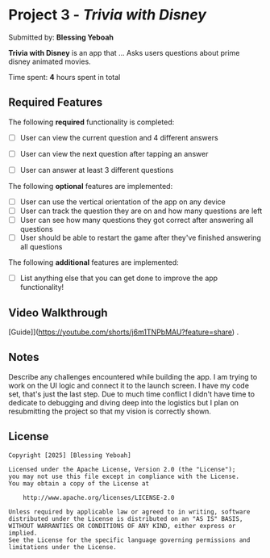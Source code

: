 # Project 3 - *Trivia with Disney*

Submitted by: **Blessing Yeboah**

**Trivia with Disney** is an app that ... Asks users questions about prime disney animated movies. 

Time spent: **4** hours spent in total

## Required Features

The following **required** functionality is completed:

- [ ] User can view the current question and 4 different answers
- [ ] User can view the next question after tapping an answer
- [ ] User can answer at least 3 different questions


The following **optional** features are implemented:

- [ ] User can use the vertical orientation of the app on any device
- [ ] User can track the question they are on and how many questions are left
- [ ] User can see how many questions they got correct after answering all questions
- [ ] User should be able to restart the game after they've finished answering all questions

The following **additional** features are implemented:

- [ ] List anything else that you can get done to improve the app functionality!

## Video Walkthrough



[Guide]](https://youtube.com/shorts/j6m1TNPbMAU?feature=share) .

## Notes

Describe any challenges encountered while building the app.
I am trying to work on the UI logic and connect it to the launch screen. I have my code set, that's just the last step. 
Due to much time conflict I didn't have time to dedicate to debugging and diving deep into the logistics but I plan on resubmitting the project so that my vision is correctly shown.

## License

    Copyright [2025] [Blessing Yeboah]

    Licensed under the Apache License, Version 2.0 (the "License");
    you may not use this file except in compliance with the License.
    You may obtain a copy of the License at

        http://www.apache.org/licenses/LICENSE-2.0

    Unless required by applicable law or agreed to in writing, software
    distributed under the License is distributed on an "AS IS" BASIS,
    WITHOUT WARRANTIES OR CONDITIONS OF ANY KIND, either express or implied.
    See the License for the specific language governing permissions and
    limitations under the License.
